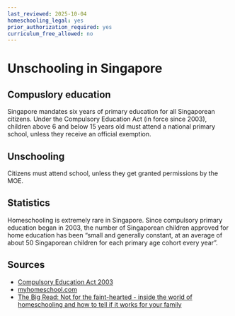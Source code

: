 ```yaml
---
last_reviewed: 2025-10-04
homeschooling_legal: yes
prior_authorization_required: yes
curriculum_free_allowed: no
---
```

# Unschooling in Singapore

## Compuslory education

Singapore mandates six years of primary education for all Singaporean citizens.
Under the Compulsory Education Act (in force since 2003),
children above 6 and below 15 years old must attend a national primary school,
unless they receive an official exemption.

## Unschooling

Citizens must attend school, unless they get granted permissions by the MOE.

## Statistics

Homeschooling is extremely rare in Singapore.
Since compulsory primary education began in 2003, the number of Singaporean children approved for home education has been
“small and generally constant, at an average of about 50 Singaporean children for each primary age cohort every year”.

## Sources

- [Compulsory Education Act 2003](https://sso.agc.gov.sg/Act/CEA2000)
- [myhomeschool.com](https://myhomeschool.com/homeschooling-in-singapore)
- [The Big Read: Not for the faint-hearted - inside the world of homeschooling and how to tell if it works for your family](https://www.channelnewsasia.com/today/big-read/homeschooling-not-faint-hearted-family-parents-children-education-big-read-4379321)
